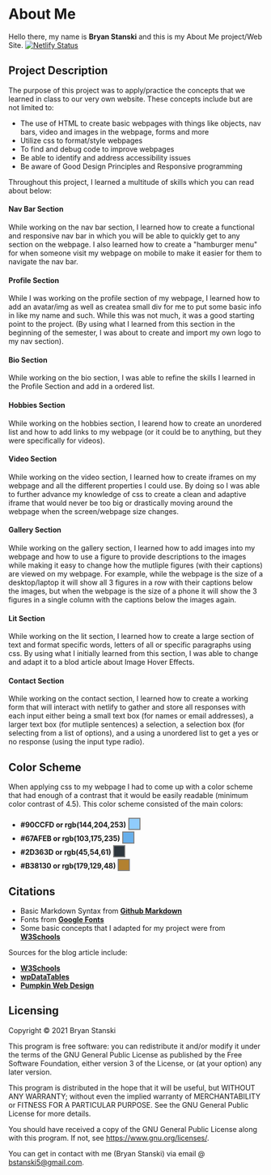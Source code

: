 # <span style="font-weight:bold">About Me</span>

Hello there, my name is **Bryan Stanski** and this is my About Me project/Web Site. [![Netlify Status](https://api.netlify.com/api/v1/badges/4e89a478-ef46-4d60-b6a5-b4724ea8b852/deploy-status)](https://app.netlify.com/sites/about-me-bryan-stanski/deploys)

## <span style="font-weight:bold">Project Description</span>

The purpose of this project was to apply/practice the concepts that we learned in class to our very own website. These concepts include but are not limited to:
* The use of HTML to create basic webpages with things like objects, nav bars, video and images in the webpage, forms and more
* Utilize css to format/style webpages
* To find and debug code to improve webpages
* Be able to identify and address accessibility issues
* Be aware of Good Design Principles and Responsive programming

Throughout this project, I learned a multitude of skills which you can read about below:

#### <span style="font-weight:bold">Nav Bar Section</span>
While working on the nav bar section, I learned how to create a functional and responsive nav bar in which you will be able to quickly get to any section on the webpage. I also learned how to create a "hamburger menu" for when someone visit my webpage on mobile to make it easier for them to navigate the nav bar. 

#### <span style="font-weight:bold">Profile Section</span>
While I was working on the profile section of my webpage, I learned how to add an avatar/img as well as createa small div for me to put some basic info in like my name and such. While this was not much, it was a good starting point to the project. (By using what I learned from this section in the beginning of the semester, I was about to create and import my own logo to my nav section).

#### <span style="font-weight:bold">Bio Section</span>
While working on the bio section, I was able to refine the skills I learned in the Profile Section and add in a ordered list.

#### <span style="font-weight:bold">Hobbies Section</span>
While working on the hobbies section, I learend how to create an unordered list and how to add links to my webpage (or it could be to anything, but they were specifically for videos).

#### <span style="font-weight:bold">Video Section</span>
While working on the video section, I learned how to create iframes on my webpage and all the different properties I could use. By doing so I was able to further advance my knowledge of css to create a clean and adaptive iframe that would never be too big or drastically moving around the webpage when the screen/webpage size changes.

#### <span style="font-weight:bold">Gallery Section</span>
While working on the gallery section, I learned how to add images into my webpage and how to use a figure to provide descriptions to the images while making it easy to change how the mutliple figures (with their captions) are viewed on my webpage. For example, while the webpage is the size of a desktop/laptop it will show all 3 figures in a row with their captions below the images, but when the webpage is the size of a phone it will show the 3 figures in a single column with the captions below the images again.

#### <span style="font-weight:bold">Lit Section</span>
While working on the lit section, I learned how to create a large section of text and format specific words, letters of all or specific paragraphs using css. By using what I initially learned from this section, I was able to change and adapt it to a blod article about Image Hover Effects.

#### <span style="font-weight:bold">Contact Section</span>
While working on the contact section, I learned how to create a working form that will interact with netlify to gather and store all responses with each input either being a small text box (for names or email addresses), a larger text box (for mutliple sentences) a selection, a selection box (for selecting from a list of options), and a using a unordered list to get a yes or no response (using the input type radio).

## <span style="font-weight:bold">Color Scheme</span>

When applying css to my webpage I had to come up with a color scheme that had enough of a contrast that it would be easily readable (minimum color contrast of 4.5). This color scheme consisted of the main colors:

* <span style="font-weight:bold">#90CCFD or rgb(144,204,253)</span> <img src="Imgs/color_90ccfd.png" alt="Color #90ccfd" style="height:20px;width:20px;border: 2px solid gray;margin-bottom:-5px;margin-top:5px">
* <span style="font-weight:bold">#67AFEB or rgb(103,175,235)</span> <img src="Imgs/color_67afeb.png" alt="Color #67afeb" style="height:20px;width:20px;border: 2px solid gray;margin-bottom:-5px;margin-top:5px">
* <span style="font-weight:bold">#2D363D or rgb(45,54,61)</span> <img src="Imgs/color_2d363d.png" alt="Color #2d363d" style="height:20px;width:20px;border: 2px solid gray;margin-bottom:-5px;margin-top:5px">
* <span style="font-weight:bold">#B38130 or rgb(179,129,48)</span> <img src="Imgs/color_b38130.png" alt="Color #b38130" style="height:20px;width:20px;border: 2px solid gray;margin-bottom:-5px;margin-top:5px">

## <span style="font-weight:bold">Citations</span>

* Basic Markdown Syntax from <a href="https://docs.github.com/en/github/writing-on-github/getting-started-with-writing-and-formatting-on-github/basic-writing-and-formatting-syntax" style="font-weight:bold">Github Markdown</a>
* Fonts from <a href="https://fonts.google.com/" style="font-weight:bold">Google Fonts</a>
* Some basic concepts that I adapted for my project were from <a href="https://www.w3schools.com/" style="font-weight:bold">W3Schools</a>

Sources for the blog article include: <span style="font-weight:bold"></span>
* <a href="https://www.w3schools.com/howto/howto_css_image_overlay.asp" style="font-weight:bold">W3Schools</a>
* <a href="https://wpdatatables.com/css-image-hover-effects/" style="font-weight:bold">wpDataTables</a>
* <a href="https://www.pumpkinwebdesign.com/web-design-manchester/advantages-of-image-hover-effects/" style="font-weight:bold">Pumpkin Web Design</a>

## <span style="font-weight:bold">Licensing</span>

Copyright &copy; 2021 Bryan Stanski

This program is free software: you can redistribute it and/or modify
it under the terms of the GNU General Public License as published by
the Free Software Foundation, either version 3 of the License, or
(at your option) any later version.

This program is distributed in the hope that it will be useful,
but WITHOUT ANY WARRANTY; without even the implied warranty of
MERCHANTABILITY or FITNESS FOR A PARTICULAR PURPOSE.  See the
GNU General Public License for more details.

You should have received a copy of the GNU General Public License
along with this program.  If not, see <https://www.gnu.org/licenses/>.

You can get in contact with me (Bryan Stanski) via email @ bstanski5@gmail.com.